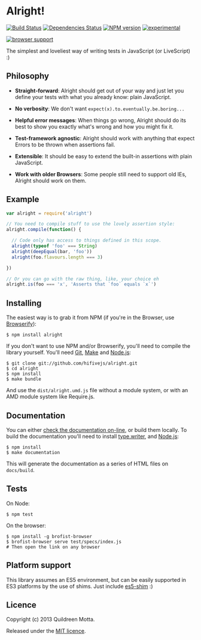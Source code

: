 Alright!
========

[![Build Status](https://travis-ci.org/hifivejs/alright.png)](https://travis-ci.org/hifivejs/alright)
[![Dependencies Status](https://david-dm.org/hifivejs/alright.png)](https://david-dm.org/hifivejs/alright.png)
[![NPM version](https://badge.fury.io/js/alright.png)](http://badge.fury.io/js/alright)
[![experimental](http://hughsk.github.io/stability-badges/dist/experimental.svg)](http://github.com/hughsk/stability-badges)


[![browser support](http://ci.testling.com/hifivejs/alright.png)](http://ci.testling.com/hifivejs/alright)

The simplest and loveliest way of writing tests in JavaScript (or LiveScript) :)


## Philosophy

  - **Straight-forward**: Alright should get out of your way and just let you
    define your tests with what you already know: plain JavaScript.

  - **No verbosity**: We don't want `expect(x).to.eventually.be.boring...`

  - **Helpful error messages**: When things go wrong, Alright should do its
    best to show you exactly what's wrong and how you might fix it.

  - **Test-framework agnostic**: Alright should work with anything that expect
    Errors to be thrown when assertions fail.

  - **Extensible**: It should be easy to extend the built-in assertions with
    plain JavaScript.

  - **Work with older Browsers**: Some people still need to support old IEs,
    Alright should work on them.



## Example

```js
var alright = require('alright')

// You need to compile stuff to use the lovely assertion style:
alright.compile(function() {

  // Code only has access to things defined in this scope.
  alright(typeof 'foo' === String)
  alright(deepEqual(bar, 'foo'))
  alright(foo.flavours.length === 3)

})

// Or you can go with the raw thing, like, your choice eh
alright.is(foo === 'x', 'Asserts that `foo` equals `x`')
```


## Installing

The easiest way is to grab it from NPM (if you're in the Browser, use [Browserify][]):

    $ npm install alright
    
If you don't want to use NPM and/or Browserify, you'll need to compile the
library yourself. You'll need [Git][], [Make][] and [Node.js][]:

    $ git clone git://github.com/hifivejs/alright.git
    $ cd alright
    $ npm install
    $ make bundle
    
And use the `dist/alright.umd.js` file without a module system, or with an
AMD module system like Require.js.
    
[Browserify]: http://browserify.org/
[Git]: http://git-scm.com/
[Make]: http://www.gnu.org/software/make/
[Node.js]: http://nodejs.org/

    

## Documentation

You can either [check the documentation on-line][docs], or build them
locally. To build the documentation you'll need to install [type.writer][], and [Node.js][]:

    $ npm install
    $ make documentation
    
This will generate the documentation as a series of HTML files on
`docs/build`.

[type.writer]: http://kurisuwhyte.github.io/type.writer
[docs]: http://hifivejs.github.io/alright


## Tests

On Node:

    $ npm test
    
On the browser:

    $ npm install -g brofist-browser
    $ brofist-browser serve test/specs/index.js
    # Then open the link on any browser


## Platform support

This library assumes an ES5 environment, but can be easily supported in ES3
platforms by the use of shims. Just include [es5-shim][] :)

[es5-shim]: https://github.com/kriskowal/es5-shim

## Licence

Copyright (c) 2013 Quildreen Motta.

Released under the [MIT licence](https://github.com/hifivejs/alright/blob/master/LICENCE).

